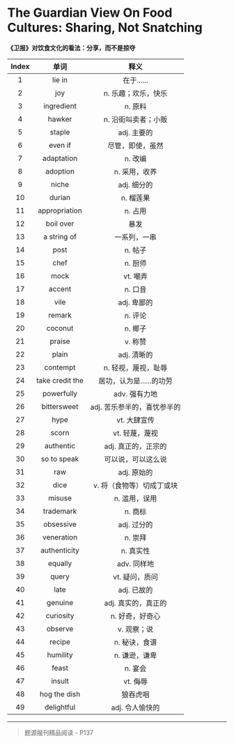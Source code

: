 # The Guardian View On Food Cultures: Sharing, Not Snatching

**《卫报》对饮食文化的看法：分享，而不是掠夺**

| Index |      单词       |            释义             |
| :---: | :-------------: | :-------------------------: |
|   1   |     lie in      |         在于......          |
|   2   |       joy       |     n. 乐趣；欢乐，快乐     |
|   3   |   ingredient    |           n. 原料           |
|   4   |     hawker      |     n. 沿街叫卖者；小贩     |
|   5   |     staple      |         adj. 主要的         |
|   6   |     even if     |      尽管，即使，虽然       |
|   7   |   adaptation    |           n. 改编           |
|   8   |    adoption     |        n. 采用，收养        |
|   9   |      niche      |         adj. 细分的         |
|  10   |     durian      |          n. 榴莲果          |
|  11   |  appropriation  |           n. 占用           |
|  12   |    boil over    |            暴发             |
|  13   |   a string of   |        一系列，一串         |
|  14   |      post       |           n. 帖子           |
|  15   |      chef       |           n. 厨师           |
|  16   |      mock       |          vt. 嘲弄           |
|  17   |     accent      |           n. 口音           |
|  18   |      vile       |         adj. 卑鄙的         |
|  19   |     remark      |           n. 评论           |
|  20   |     coconut     |           n. 椰子           |
|  21   |     praise      |           v. 称赞           |
|  22   |      plain      |         adj. 清晰的         |
|  23   |    contempt     |     n. 轻视，蔑视，耻辱     |
|  24   | take credit the |  居功，认为是......的功劳   |
|  25   |   powerfully    |        adv. 强有力地        |
|  26   |   bittersweet   | adj. 苦乐参半的，喜忧参半的 |
|  27   |      hype       |        vt. 大肆宣传         |
|  28   |      scorn      |       vt. 轻蔑，蔑视        |
|  29   |    authentic    |     adj. 真正的，正宗的     |
|  30   |   so to speak   |     可以说，可以这么说      |
|  31   |       raw       |         adj. 原始的         |
|  32   |      dice       |  v. 将（食物等）切成丁或块  |
|  33   |     misuse      |        n. 滥用，误用        |
|  34   |    trademark    |           n. 商标           |
|  35   |    obsessive    |         adj. 过分的         |
|  36   |   veneration    |           n. 崇拜           |
|  37   |  authenticity   |          n. 真实性          |
|  38   |     equally     |         adv. 同样地         |
|  39   |      query      |       vt. 疑问，质问        |
|  40   |      late       |         adj. 已故的         |
|  41   |     genuine     |     adj. 真实的，真正的     |
|  42   |    curiosity    |       n. 好奇，好奇心       |
|  43   |     observe     |         v. 观察；说         |
|  44   |     recipe      |        n. 秘诀，食谱        |
|  45   |    humility     |        n. 谦逊，谦卑        |
|  46   |      feast      |           n. 宴会           |
|  47   |     insult      |          vt. 侮辱           |
|  48   |  hog the dish   |          狼吞虎咽           |
|  49   |   delightful    |       adj. 令人愉快的       |

------

> 题源报刊精品阅读 - P137